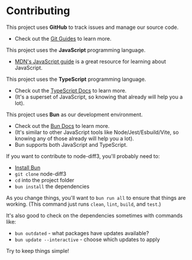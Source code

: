 # Contributing

This project uses **GitHub** to track issues and manage our source code.
- Check out the [Git Guides](https://github.com/git-guides) to learn more.

This project uses the **JavaScript** programming language.
- [MDN's JavaScript guide](https://developer.mozilla.org/en-US/docs/Web/JavaScript/Guide) is a great resource for learning about JavaScript.

This project uses the **TypeScript** programming language.
- Check out the [TypeScript Docs](https://www.typescriptlang.org/docs/) to learn more.
- (It's a superset of JavaScript, so knowing that already will help you a lot).

This project uses **Bun** as our development environment.
- Check out the [Bun Docs](https://bun.com/docs) to learn more.
- (It's similar to other JavaScript tools like Node/Jest/Esbuild/Vite, so knowing any of those already will help you a lot).
- Bun supports both JavaScript and TypeScript.

If you want to contribute to node-diff3, you'll probably need to:
- [Install Bun](https://bun.com/docs/installation)
- `git clone` node-diff3
- `cd` into the project folder
- `bun install` the dependencies

As you change things, you'll want to `bun run all` to ensure that things are working.
(This command just runs `clean`, `lint`, `build`, and `test`.)

It's also good to check on the dependencies sometimes with commands like:
- `bun outdated`  - what packages have updates available?
- `bun update --interactive`  - choose which updates to apply

Try to keep things simple!
